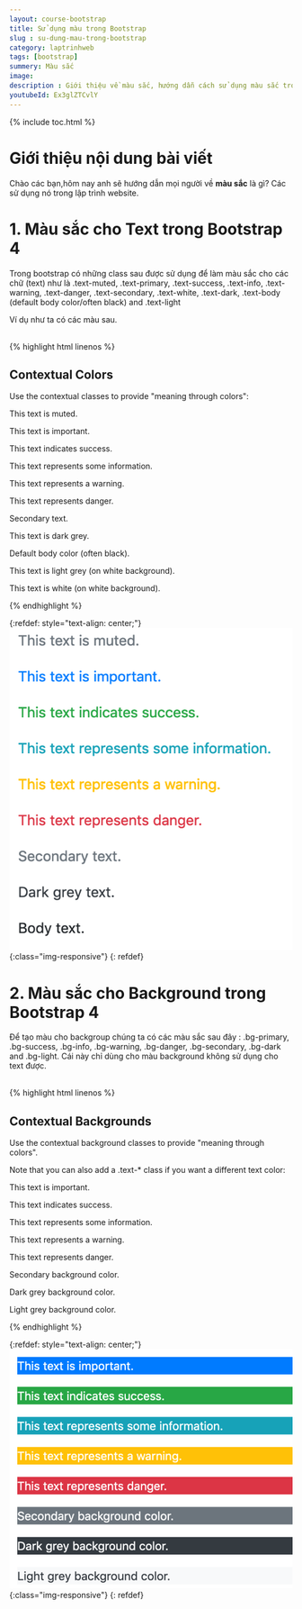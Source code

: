 ```yaml
---
layout: course-bootstrap
title: Sử dụng màu trong Bootstrap 
slug : su-dung-mau-trong-bootstrap
category: laptrinhweb
tags: [bootstrap]
summery: Màu sắc
image:
description : Giới thiệu về màu sắc, hướng dẫn cách sử dụng màu sắc trong lập trình web.
youtubeId: Ex3glZTCvlY
---
```


{% include toc.html %}

# **Giới thiệu nội dung bài viết**

Chào các bạn,hôm nay anh sẽ hướng dẫn mọi người về <b>màu sắc</b> là gì? Các sử dụng nó trong lập trình website. 

# **1. Màu sắc cho Text trong Bootstrap 4**

Trong bootstrap có những class sau được sử dụng để làm màu sắc cho các chữ (text) như là .text-muted, .text-primary, .text-success, .text-info, .text-warning, .text-danger, .text-secondary, .text-white, .text-dark, .text-body (default body color/often black) and .text-light

Ví dụ như ta có các màu sau.

<br>
{% highlight html  linenos %}

<h2>Contextual Colors</h2>
  <p>Use the contextual classes to provide "meaning through colors":</p>
  <p class="text-muted">This text is muted.</p>
  <p class="text-primary">This text is important.</p>
  <p class="text-success">This text indicates success.</p>
  <p class="text-info">This text represents some information.</p>
  <p class="text-warning">This text represents a warning.</p>
  <p class="text-danger">This text represents danger.</p>
  <p class="text-secondary">Secondary text.</p>
  <p class="text-dark">This text is dark grey.</p>
  <p class="text-body">Default body color (often black).</p>
  <p class="text-light">This text is light grey (on white background).</p>
  <p class="text-white">This text is white (on white background).</p>

{% endhighlight %}


{:refdef: style="text-align: center;"}
![Color](/images/post/boostrap/color.png){:class="img-responsive"}
{: refdef}

# **2. Màu sắc cho Background trong Bootstrap 4**

Để tạo màu cho backgroup chúng ta có các màu sắc sau đây : .bg-primary, .bg-success, .bg-info, .bg-warning, .bg-danger, .bg-secondary, .bg-dark and .bg-light. Cái này chỉ dùng cho màu background không sử dụng cho text được.

<br>
{% highlight html  linenos %}

<div class="container">
  <h2>Contextual Backgrounds</h2>
  <p>Use the contextual background classes to provide "meaning through colors".</p>
  <p>Note that you can also add a .text-* class if you want a different text color:</p>
  <p class="bg-primary text-white">This text is important.</p>
  <p class="bg-success text-white">This text indicates success.</p>
  <p class="bg-info text-white">This text represents some information.</p>
  <p class="bg-warning text-white">This text represents a warning.</p>
  <p class="bg-danger text-white">This text represents danger.</p>
  <p class="bg-secondary text-white">Secondary background color.</p>
  <p class="bg-dark text-white">Dark grey background color.</p>
  <p class="bg-light text-dark">Light grey background color.</p>
</div>

{% endhighlight %}


{:refdef: style="text-align: center;"}
![Background Color](/images/post/boostrap/bgcolor.png){:class="img-responsive"}
{: refdef}
